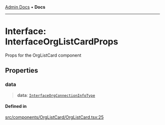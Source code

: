 [Admin Docs](/) • **Docs**

***

# Interface: InterfaceOrgListCardProps

Props for the OrgListCard component

## Properties

### data

> **data**: [`InterfaceOrgConnectionInfoType`](../../../../utils/interfaces/interfaces/InterfaceOrgConnectionInfoType.md)

#### Defined in

[src/components/OrgListCard/OrgListCard.tsx:25](https://github.com/PalisadoesFoundation/talawa-admin/blob/main/src/components/OrgListCard/OrgListCard.tsx#L25)
